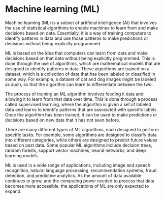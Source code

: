 # Machine learning (ML)

Machine learning (ML) is a subset of artificial intelligence (AI) that involves the use of statistical algorithms to enable machines to learn from and make decisions based on data. Essentially, it is a way of training computers to identify patterns in data and use those patterns to make predictions or decisions without being explicitly programmed.

ML is based on the idea that computers can learn from data and make decisions based on that data without being explicitly programmed. This is done through the use of algorithms, which are mathematical models that are designed to identify patterns in data. These algorithms are trained on a dataset, which is a collection of data that has been labeled or classified in some way. For example, a dataset of cat and dog images might be labeled as such, so that the algorithm can learn to differentiate between the two.

The process of training an ML algorithm involves feeding it data and allowing it to learn from that data over time. This is done through a process called supervised learning, where the algorithm is given a set of labeled data and learns to identify patterns that are associated with specific labels. Once the algorithm has been trained, it can be used to make predictions or decisions based on new data that it has not seen before.

There are many different types of ML algorithms, each designed to perform specific tasks. For example, some algorithms are designed to classify data into different categories, while others are designed to predict future values based on past data. Some popular ML algorithms include decision trees, random forests, support vector machines, neural networks, and deep learning models.

ML is used in a wide range of applications, including image and speech recognition, natural language processing, recommendation systems, fraud detection, and predictive analytics. As the amount of data available continues to grow, and the computing power needed to process that data becomes more accessible, the applications of ML are only expected to expand.